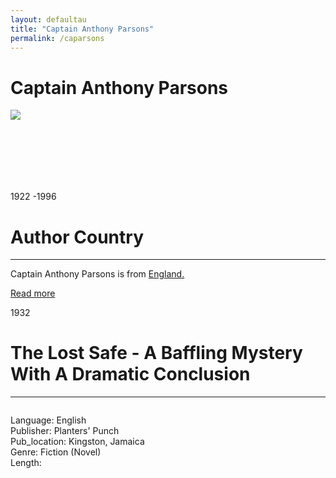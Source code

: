 ```yaml
---
layout: defaultau
title: "Captain Anthony Parsons"
permalink: /caparsons
---
```

<!-- partial:index.partial.html -->
<div class="content">
    <h1>Captain Anthony Parsons</h1>
    <div class="quote">
        <div><img src="https://digitallibrary.un.org/record/490026/files/Parsons-Sir%2520Anthony.jpg" class="logo"></div>
    </div>
    <div class="timeline">
        <div style="padding-bottom:100px;"></div>
        <div class="block">
            <div class="date right"><p class="right">1922 -1996</p></div>
            <div class="dot"></div>
            <div class="left first">
              <div class="author_country">
                <h1>Author Country</h1><hr>
          <div class="aclocation">  <p>Captain Anthony Parsons is from <a href="http://localhost:4000/11">England.</a></p></div>
              <div class="acreadmore">  <a href="https://en.wikipedia.org/wiki/Anthony_Parsons">Read more</a> </div>
            </div>
            </div>
        </div>
        <div class="block">
            <div class="date left"><p class="left">1932</p></div>
            <div class="dot"></div>
            <div class="right">
                <h1>The Lost Safe - A Baffling Mystery With A Dramatic Conclusion</h1><hr>
                <p><img src=""></p>
                <p>
                Language: English<br/>
                Publisher: Planters' Punch<br/>
                Pub_location: Kingston, Jamaica<br/>
                Genre: Fiction (Novel)<br/>
                Length: <br/>                   </p>
            </div>
        </div>
